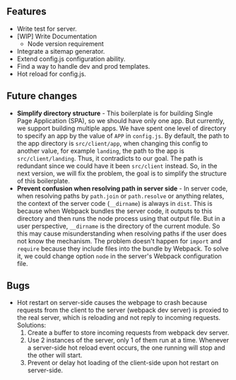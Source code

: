 ## Features
- Write test for server.
- [WIP] Write Documentation
  - Node version requirement
- Integrate a sitemap generator.
- Extend config.js configuration ability.
- Find a way to handle dev and prod templates.
- Hot reload for config.js.

## Future changes
- **Simplify directory structure** - This boilerplate is for building Single Page Application (SPA), so we should have only one app. But currently, we support building multiple apps. We have spent one level of directory to specify an app by the value of `APP` in `config.js`. By default, the path to the app directory is `src/client/app`, when changing this config to another value, for example `landing`, the path to the app is `src/client/landing`. Thus, it contradicts to our goal. The path is redundant since we could have it been `src/client` instead. So, in the next version, we will fix the problem, the goal is to simplify the structure of this boilerplate.
- **Prevent confusion when resolving path in server side** - In server code, when resolving paths by `path.join` or `path.resolve` or anything relates, the context of the server code (`__dirname`) is always in `dist`. This is because when Webpack bundles the server code, it outputs to this directory and then runs the node process using that output file. But in a user perspective, `__dirname` is the directory of the current module. So this may cause misunderstanding when resolving paths if the user does not know the mechanism. The problem doesn't happen for `import` and `require` because they include files into the bundle by Webpack. To solve it, we could change option `node` in the server's Webpack configuration file.

## Bugs
- Hot restart on server-side causes the webpage to crash because requests from the client to the server (webpack dev server) is proxied to the real server, which is reloading and not reply to incoming requests. Solutions:
    1. Create a buffer to store incoming requests from webpack dev server.
    2. Use 2 instances of the server, only 1 of them run at a time. Whenever a server-side hot reload event occurs, the one running will stop and the other will start.
    3. Prevent or delay hot loading of the client-side upon hot restart on server-side.